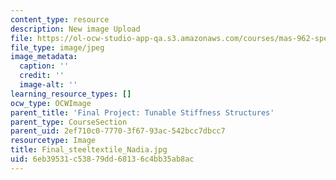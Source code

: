```yaml
---
content_type: resource
description: New image Upload
file: https://ol-ocw-studio-app-qa.s3.amazonaws.com/courses/mas-962-special-topics-new-textiles-spring-2010/6eb39531c53879dd68136c4bb35ab8ac_Final_steeltextile_Nadia.jpg
file_type: image/jpeg
image_metadata:
  caption: ''
  credit: ''
  image-alt: ''
learning_resource_types: []
ocw_type: OCWImage
parent_title: 'Final Project: Tunable Stiffness Structures'
parent_type: CourseSection
parent_uid: 2ef710c0-7770-3f67-93ac-542bcc7dbcc7
resourcetype: Image
title: Final_steeltextile_Nadia.jpg
uid: 6eb39531-c538-79dd-6813-6c4bb35ab8ac
---
```


